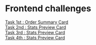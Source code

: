 # Frontend challenges

[Task 1st : Order Summary Card](https://saaqlainn.github.io/FrontEnd-Tasks/1st.Order%20summary%20Card) <br>
[Task 2nd : Stats Preview Card](https://saaqlainn.github.io/FrontEnd-Tasks/2nd.Stats%20Preview%20Card) <br>
[Task 3rd : Stats Preview Card](https://saaqlainn.github.io/FrontEnd-Tasks/3rd.Three-Column%20Preview%20Card) <br>
[Task 4th : Stats Preview Card](https://saaqlainn.github.io/FrontEnd-Tasks/Stats%20Preview%20Card) <br>
